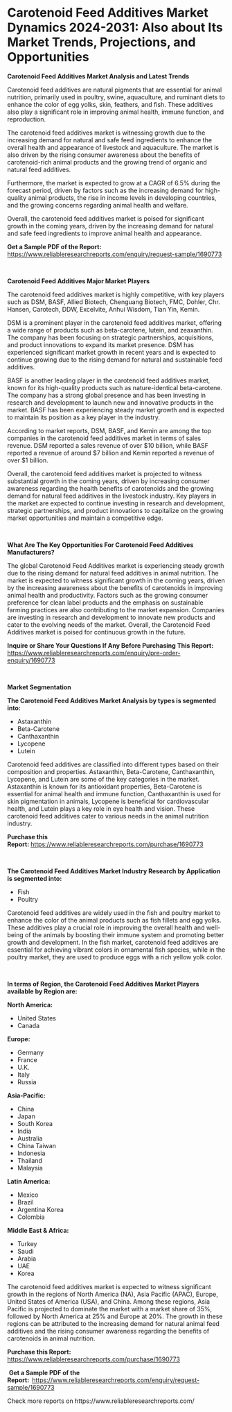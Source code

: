 <p><h1>Carotenoid Feed Additives Market Dynamics 2024-2031: Also about Its Market Trends, Projections, and Opportunities</h1></p><p><strong>Carotenoid Feed Additives Market Analysis and Latest Trends</strong></p>
<p><p>Carotenoid feed additives are natural pigments that are essential for animal nutrition, primarily used in poultry, swine, aquaculture, and ruminant diets to enhance the color of egg yolks, skin, feathers, and fish. These additives also play a significant role in improving animal health, immune function, and reproduction.</p><p>The carotenoid feed additives market is witnessing growth due to the increasing demand for natural and safe feed ingredients to enhance the overall health and appearance of livestock and aquaculture. The market is also driven by the rising consumer awareness about the benefits of carotenoid-rich animal products and the growing trend of organic and natural feed additives.</p><p>Furthermore, the market is expected to grow at a CAGR of 6.5% during the forecast period, driven by factors such as the increasing demand for high-quality animal products, the rise in income levels in developing countries, and the growing concerns regarding animal health and welfare.</p><p>Overall, the carotenoid feed additives market is poised for significant growth in the coming years, driven by the increasing demand for natural and safe feed ingredients to improve animal health and appearance.</p></p>
<p><strong>Get a Sample PDF of the Report:&nbsp;</strong> <a href="https://www.reliableresearchreports.com/enquiry/request-sample/1690773">https://www.reliableresearchreports.com/enquiry/request-sample/1690773</a></p>
<p>&nbsp;</p>
<p><strong>Carotenoid Feed Additives Major Market Players</strong></p>
<p><p>The carotenoid feed additives market is highly competitive, with key players such as DSM, BASF, Allied Biotech, Chenguang Biotech, FMC, Dohler, Chr. Hansen, Carotech, DDW, Excelvite, Anhui Wisdom, Tian Yin, Kemin. </p><p>DSM is a prominent player in the carotenoid feed additives market, offering a wide range of products such as beta-carotene, lutein, and zeaxanthin. The company has been focusing on strategic partnerships, acquisitions, and product innovations to expand its market presence. DSM has experienced significant market growth in recent years and is expected to continue growing due to the rising demand for natural and sustainable feed additives.</p><p>BASF is another leading player in the carotenoid feed additives market, known for its high-quality products such as nature-identical beta-carotene. The company has a strong global presence and has been investing in research and development to launch new and innovative products in the market. BASF has been experiencing steady market growth and is expected to maintain its position as a key player in the industry.</p><p>According to market reports, DSM, BASF, and Kemin are among the top companies in the carotenoid feed additives market in terms of sales revenue. DSM reported a sales revenue of over $10 billion, while BASF reported a revenue of around $7 billion and Kemin reported a revenue of over $1 billion.</p><p>Overall, the carotenoid feed additives market is projected to witness substantial growth in the coming years, driven by increasing consumer awareness regarding the health benefits of carotenoids and the growing demand for natural feed additives in the livestock industry. Key players in the market are expected to continue investing in research and development, strategic partnerships, and product innovations to capitalize on the growing market opportunities and maintain a competitive edge.</p></p>
<p>&nbsp;</p>
<p><strong>What Are The Key Opportunities For Carotenoid Feed Additives Manufacturers?</strong></p>
<p><p>The global Carotenoid Feed Additives market is experiencing steady growth due to the rising demand for natural feed additives in animal nutrition. The market is expected to witness significant growth in the coming years, driven by the increasing awareness about the benefits of carotenoids in improving animal health and productivity. Factors such as the growing consumer preference for clean label products and the emphasis on sustainable farming practices are also contributing to the market expansion. Companies are investing in research and development to innovate new products and cater to the evolving needs of the market. Overall, the Carotenoid Feed Additives market is poised for continuous growth in the future.</p></p>
<p><strong>Inquire or Share Your Questions If Any Before Purchasing This Report:</strong> <a href="https://www.reliableresearchreports.com/enquiry/pre-order-enquiry/1690773">https://www.reliableresearchreports.com/enquiry/pre-order-enquiry/1690773</a></p>
<p>&nbsp;</p>
<p><strong>Market Segmentation</strong></p>
<p><strong>The Carotenoid Feed Additives Market Analysis by types is segmented into:</strong></p>
<p><ul><li>Astaxanthin</li><li>Beta-Carotene</li><li>Canthaxanthin</li><li>Lycopene</li><li>Lutein</li></ul></p>
<p><p>Carotenoid feed additives are classified into different types based on their composition and properties. Astaxanthin, Beta-Carotene, Canthaxanthin, Lycopene, and Lutein are some of the key categories in the market. Astaxanthin is known for its antioxidant properties, Beta-Carotene is essential for animal health and immune function, Canthaxanthin is used for skin pigmentation in animals, Lycopene is beneficial for cardiovascular health, and Lutein plays a key role in eye health and vision. These carotenoid feed additives cater to various needs in the animal nutrition industry.</p></p>
<p><strong>Purchase this Report:&nbsp;</strong><a href="https://www.reliableresearchreports.com/purchase/1690773">https://www.reliableresearchreports.com/purchase/1690773</a></p>
<p>&nbsp;</p>
<p><strong>The Carotenoid Feed Additives Market Industry Research by Application is segmented into:</strong></p>
<p><ul><li>Fish</li><li>Poultry</li></ul></p>
<p><p>Carotenoid feed additives are widely used in the fish and poultry market to enhance the color of the animal products such as fish fillets and egg yolks. These additives play a crucial role in improving the overall health and well-being of the animals by boosting their immune system and promoting better growth and development. In the fish market, carotenoid feed additives are essential for achieving vibrant colors in ornamental fish species, while in the poultry market, they are used to produce eggs with a rich yellow yolk color.</p></p>
<p>&nbsp;</p>
<p><strong>In terms of Region, the Carotenoid Feed Additives Market Players available by Region are:</strong></p>
<p>
    <p> <strong> North America: </strong>
        <ul>
            <li>United States</li>
            <li>Canada</li>
        </ul>
        </p> 
    <p> <strong> Europe: </strong>
        <ul>
            <li>Germany</li>
            <li>France</li>
            <li>U.K.</li>
            <li>Italy</li>
            <li>Russia</li>
        </ul>
        </p> 
    <p> <strong> Asia-Pacific: </strong>
        <ul>
            <li>China</li>
            <li>Japan</li>
            <li>South Korea</li>
            <li>India</li>
            <li>Australia</li>
            <li>China Taiwan</li>
            <li>Indonesia</li>
            <li>Thailand</li>
            <li>Malaysia</li>
        </ul>
        </p> 
    <p> <strong> Latin America: </strong>
        <ul>
            <li>Mexico</li>
            <li>Brazil</li>
            <li>Argentina Korea</li>
            <li>Colombia</li>
        </ul>
        </p> 
    <p> <strong> Middle East & Africa: </strong>
        <ul>
            <li>Turkey</li>
            <li>Saudi</li>
            <li>Arabia</li>
            <li>UAE</li>
            <li>Korea</li>
        </ul>
    </p>
    </p>
<p><p>The carotenoid feed additives market is expected to witness significant growth in the regions of North America (NA), Asia Pacific (APAC), Europe, United States of America (USA), and China. Among these regions, Asia Pacific is projected to dominate the market with a market share of 35%, followed by North America at 25% and Europe at 20%. The growth in these regions can be attributed to the increasing demand for natural animal feed additives and the rising consumer awareness regarding the benefits of carotenoids in animal nutrition.</p></p>
<p><strong>Purchase this Report: </strong><a href="https://www.reliableresearchreports.com/purchase/1690773">https://www.reliableresearchreports.com/purchase/1690773</a></p>
<p>&nbsp;<strong>Get a Sample PDF of the Report:&nbsp;&nbsp;</strong><a href="https://www.reliableresearchreports.com/enquiry/request-sample/1690773">https://www.reliableresearchreports.com/enquiry/request-sample/1690773</a></p>
<p><strong></strong></p>
<p>Check more reports on https://www.reliableresearchreports.com/</p>